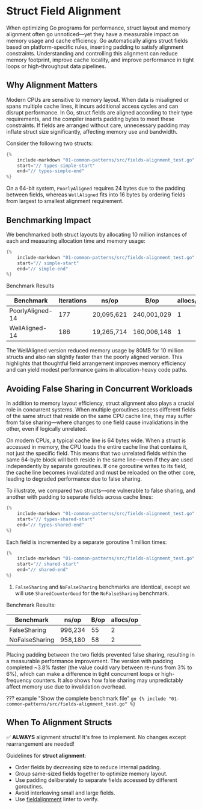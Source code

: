 # Struct Field Alignment

When optimizing Go programs for performance, struct layout and memory alignment often go unnoticed—yet they have a measurable impact on memory usage and cache efficiency. Go automatically aligns struct fields based on platform-specific rules, inserting padding to satisfy alignment constraints. Understanding and controlling this alignment can reduce memory footprint, improve cache locality, and improve performance in tight loops or high-throughput data pipelines.

## Why Alignment Matters

Modern CPUs are sensitive to memory layout. When data is misaligned or spans multiple cache lines, it incurs additional access cycles and can disrupt performance. In Go, struct fields are aligned according to their type requirements, and the compiler inserts padding bytes to meet these constraints. If fields are arranged without care, unnecessary padding may inflate struct size significantly, affecting memory use and bandwidth.

Consider the following two structs:

```go
{%
    include-markdown "01-common-patterns/src/fields-alignment_test.go"
    start="// types-simple-start"
    end="// types-simple-end"
%}
```

On a 64-bit system, `PoorlyAligned` requires 24 bytes due to the padding between fields, whereas `WellAligned` fits into 16 bytes by ordering fields from largest to smallest alignment requirement.

## Benchmarking Impact

We benchmarked both struct layouts by allocating 10 million instances of each and measuring allocation time and memory usage:

```go
{%
    include-markdown "01-common-patterns/src/fields-alignment_test.go"
    start="// simple-start"
    end="// simple-end"
%}
```

Benchmark Results

| Benchmark              | Iterations | ns/op       | B/op        | allocs/op |
|------------------------|------------|-------------|-------------|------------|
| PoorlyAligned-14       | 177        | 20,095,621  | 240,001,029 | 1          |
| WellAligned-14         | 186        | 19,265,714  | 160,006,148 | 1          |

The WellAligned version reduced memory usage by 80MB for 10 million structs and also ran slightly faster than the poorly aligned version. This highlights that thoughtful field arrangement improves memory efficiency and can yield modest performance gains in allocation-heavy code paths.

## Avoiding False Sharing in Concurrent Workloads

In addition to memory layout efficiency, struct alignment also plays a crucial role in concurrent systems. When multiple goroutines access different fields of the same struct that reside on the same CPU cache line, they may suffer from false sharing—where changes to one field cause invalidations in the other, even if logically unrelated.

On modern CPUs, a typical cache line is 64 bytes wide. When a struct is accessed in memory, the CPU loads the entire cache line that contains it, not just the specific field. This means that two unrelated fields within the same 64-byte block will both reside in the same line—even if they are used independently by separate goroutines. If one goroutine writes to its field, the cache line becomes invalidated and must be reloaded on the other core, leading to degraded performance due to false sharing.

To illustrate, we compared two structs—one vulnerable to false sharing, and another with padding to separate fields across cache lines:

```go
{%
    include-markdown "01-common-patterns/src/fields-alignment_test.go"
    start="// types-shared-start"
    end="// types-shared-end"
%}
```

Each field is incremented by a separate goroutine 1 million times:


```go
{%
    include-markdown "01-common-patterns/src/fields-alignment_test.go"
    start="// shared-start"
    end="// shared-end"
%}
```

1. `FalseSharing` and `NoFalseSharing` benchmarks are identical, except we will use `SharedCounterGood` for the `NoFalseSharing` benchmark.

Benchmark Results:

| Benchmark              | ns/op     | B/op | allocs/op |
|------------------------|-----------|------|-----------|
| FalseSharing           |   996,234 | 55   | 2         |
| NoFalseSharing         |   958,180 | 58   | 2         |


Placing padding between the two fields prevented false sharing, resulting in a measurable performance improvement. The version with padding completed ~3.8% faster (the value could vary between re-runs from 3% to 6%), which can make a difference in tight concurrent loops or high-frequency counters. It also shows how false sharing may unpredictably affect memory use due to invalidation overhead.

??? example "Show the complete benchmark file"
    ```go
    {% include "01-common-patterns/src/fields-alignment_test.go" %}
    ```


## When To Alignment Structs

✅ **ALWAYS** alignment structs! It's free to implement. No changes except rearrangement are needed!

Guidelines for **struct alignment**:

- Order fields by decreasing size to reduce internal padding.
- Group same-sized fields together to optimize memory layout.
- Use padding deliberately to separate fields accessed by different goroutines.
- Avoid interleaving small and large fields.
- Use [fieldalignment](https://pkg.go.dev/golang.org/x/tools/go/analysis/passes/fieldalignment) linter to verify.
